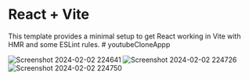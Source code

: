 # React + Vite

This template provides a minimal setup to get React working in Vite with HMR and some ESLint rules.
 #   y o u t u b e C l o n e A p p p 

 ![Screenshot 2024-02-02 224641](https://github.com/Nermin-m/youtubeCloneAppp/assets/58363422/fbc38025-ad7b-4548-bd7b-e83667a3ebd2.png)
![Screenshot 2024-02-02 224726](https://github.com/Nermin-m/youtubeCloneAppp/assets/58363422/422e78a4-60fc-4f84-9b27-9a7c961ebf1c.png)
![Screenshot 2024-02-02 224750](https://github.com/Nermin-m/youtubeCloneAppp/assets/58363422/dc8c0f2a-e17a-4aa2-b26e-1001b75d49dd.png)



 
